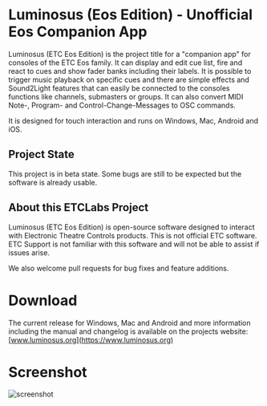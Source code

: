 # Luminosus (Eos Edition) - Unofficial Eos Companion App

Luminosus (ETC Eos Edition) is the project title for a "companion app" for consoles of the ETC Eos family.
It can display and edit cue list, fire and react to cues and show fader banks including their labels.
It is possible to trigger music playback on specific cues and there are simple effects and Sound2Light
features that can easily be connected to the consoles functions like channels, submasters or groups.
It can also convert MIDI Note-, Program- and Control-Change-Messages to OSC commands.

It is designed for touch interaction and runs on Windows, Mac, Android and iOS.

## Project State

This project is in beta state. Some bugs are still to be expected but the software is already usable.

## About this ETCLabs Project
Luminosus (ETC Eos Edition) is open-source software designed to interact with Electronic Theatre Controls products. This is not official ETC software.
ETC Support is not familiar with this software and will not be able to assist if issues arise.

We also welcome pull requests for bug fixes and feature additions.

# Download

The current release for Windows, Mac and Android and more information including the manual and changelog is available on the projects website: [www.luminosus.org](https://www.luminosus.org)

# Screenshot

![screenshot](https://www.luminosus.org/img/main_screenshot.png)
